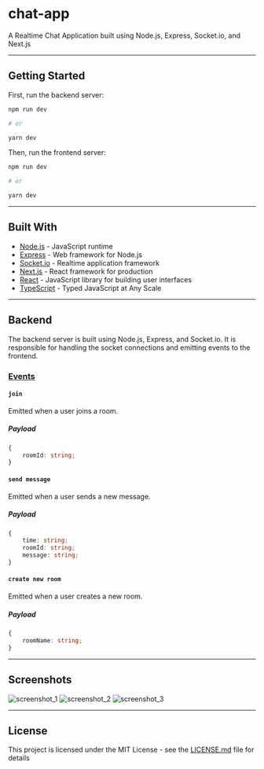 # chat-app

A Realtime Chat Application built using Node.js, Express, Socket.io, and Next.js

---

## Getting Started

First, run the backend server:

```bash
npm run dev

# or

yarn dev
```

Then, run the frontend server:

```bash
npm run dev

# or

yarn dev
```

---

## Built With

-   [Node.js](https://nodejs.org/en/) - JavaScript runtime
-   [Express](https://expressjs.com/) - Web framework for Node.js
-   [Socket.io](https://socket.io/) - Realtime application framework
-   [Next.js](https://nextjs.org/) - React framework for production
-   [React](https://reactjs.org/) - JavaScript library for building user interfaces
-   [TypeScript](https://www.typescriptlang.org/) - Typed JavaScript at Any Scale

---

## Backend

The backend server is built using Node.js, Express, and Socket.io. It is responsible for handling the socket connections and emitting events to the frontend.

### [Events](./client/config/events.ts)

#### `join`

Emitted when a user joins a room.

##### Payload

```typescript
{
	roomId: string;
}
```

#### `send message`

Emitted when a user sends a new message.

##### Payload

```typescript
{
	time: string;
	roomId: string;
	message: string;
}
```

#### `create new room`

Emitted when a user creates a new room.

##### Payload

```typescript
{
	roomName: string;
}
```

---

## Screenshots

![screenshot_1](./client/screenshots/ss2.png)
![screenshot_2](./client/screenshots/ss1.png)
![screenshot_3](./client/screenshots/ss3.png)

---

## License

This project is licensed under the MIT License - see the [LICENSE.md](./LICENSE) file for details
